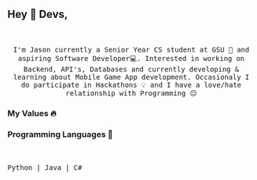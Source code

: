 ## Hey :wave: Devs,

<p align="center">
  <br><br>
  <samp>
I'm Jason currently a Senior Year CS student at GSU 🏫 and aspiring Software Developer💻. Interested in working on Backend, API's, Databases and currently developing & learning about Mobile Game App development. Occasionaly I do participate in Hackathons 💡 and I have a love/hate relationship with Programming 😐
  </samp>
</p>

### My Values :fire:


### Programming Languages  :rocket:
<p align="left">
  <br><br>
  <samp>
Python | Java | C#
  </samp>
</p>

